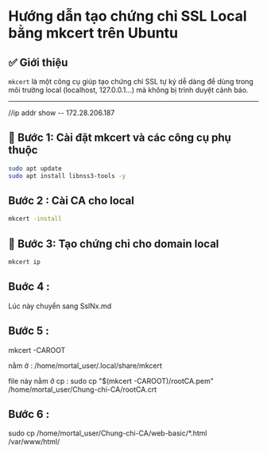 # Hướng dẫn tạo chứng chỉ SSL Local bằng mkcert trên Ubuntu

## ✅ Giới thiệu

`mkcert` là một công cụ giúp tạo chứng chỉ SSL tự ký dễ dàng để dùng trong môi trường local (localhost, 127.0.0.1...) mà không bị trình duyệt cảnh báo.

---

//ip addr show -- 172.28.206.187

## 🔧 Bước 1: Cài đặt mkcert và các công cụ phụ thuộc

```bash
sudo apt update
sudo apt install libnss3-tools -y
```

## Bước 2 : Cài CA cho local

```bash
mkcert -install
```

## 🧾 Bước 3: Tạo chứng chỉ cho domain local

```bash
mkcert ip
```

## Buớc 4 :

Lúc này chuyển sang SslNx.md

## Bước 5 :

mkcert -CAROOT

nằm ở : /home/mortal_user/.local/share/mkcert

file này nằm ở cp : sudo cp "$(mkcert -CAROOT)/rootCA.pem" /home/mortal_user/Chung-chi-CA/rootCA.crt

## Bước 6 :

sudo cp /home/mortal_user/Chung-chi-CA/web-basic/\*.html /var/www/html/
